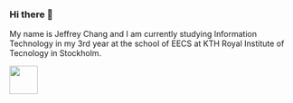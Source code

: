 ### Hi there 👋
My name is Jeffrey Chang and I am currently studying Information Technology in my 3rd year at the school of EECS at KTH Royal Institute of Tecnology in Stockholm. 
<div id = "header">
  <img src = "https://media.giphy.com/media/3oKIPnAiaMCws8nOsE/giphy.gif" , width ="50"/>
</div>
<!--
**zwjc/zwjc** is a ✨ _special_ ✨ repository because its `README.md` (this file) appears on your GitHub profile.

Here are some ideas to get you started:

- 🔭 I’m currently working on ...
- 🌱 I’m currently learning ...
- 👯 I’m looking to collaborate on ...
- 🤔 I’m looking for help with ...
- 💬 Ask me about ...
- 📫 How to reach me: ...
- 😄 Pronouns: ...
- ⚡ Fun fact: ...
-->
